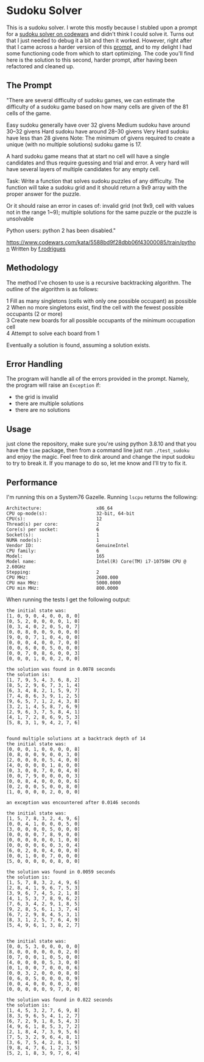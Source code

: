 # Sudoku Solver

This is a sudoku solver. I wrote this mostly because I stubled upon a prompt for a [sudoku solver on codewars](https://www.codewars.com/kata/55171d87236c880cea0004c6/train/python) and didn't think I could solve it. Turns out that I just needed to debug it a bit and then it worked. However, right after that I came across a harder version of this [prompt](https://www.codewars.com/kata/5588bd9f28dbb06f43000085/train/python), and to my delight I had some functioning code from which to start optimizing. The code you'll find here is the solution to this second, harder prompt, after having been refactored and cleaned up.

## The Prompt

"There are several difficulty of sudoku games, we can estimate the difficulty of a sudoku game based on how many cells are given of the 81 cells of the game.

Easy sudoku generally have over 32 givens
Medium sudoku have around 30–32 givens
Hard sudoku have around 28–30 givens
Very Hard sudoku have less than 28 givens
Note: The minimum of givens required to create a unique (with no multiple solutions) sudoku game is 17.

A hard sudoku game means that at start no cell will have a single candidates and thus require guessing and trial and error. A very hard will have several layers of multiple candidates for any empty cell.

Task:
Write a function that solves sudoku puzzles of any difficulty. The function will take a sudoku grid and it should return a 9x9 array with the proper answer for the puzzle.

Or it should raise an error in cases of: invalid grid (not 9x9, cell with values not in the range 1~9); multiple solutions for the same puzzle or the puzzle is unsolvable

Python users: python 2 has been disabled."

https://www.codewars.com/kata/5588bd9f28dbb06f43000085/train/python
Written by [f.rodrigues](https://www.codewars.com/users/f.rodrigues)

## Methodology

The method I've chosen to use is a recursive backtracking algorithm. The outline of the algorithm is as follows:

1 Fill as many singletons (cells with only one possible occupant) as possible   
2 When no more singletons exist, find the cell with the fewest possible occupants (2 or more)  
3 Create new boards for all possible occupants of the minimum occupation cell  
4 Attempt to solve each board from 1   

Eventually a solution is found, assuming a solution exists.

## Error Handling

The program will handle all of the errors provided in the prompt. Namely, the program will raise an `Exception` if:

- the grid is invalid
- there are multiple solutions
- there are no solutions

## Usage

just clone the repository, make sure you're using python 3.8.10 and that you have the `time` package, then from a command line just run
`./test_sudoku`
and enjoy the magic. Feel free to dink around and change the input sudoku to try to break it. If you manage to do so, let me know and I'll try to fix it.

## Performance

I'm running this on a System76 Gazelle. Running `lscpu` returns the following:
```
Architecture:                    x86_64
CPU op-mode(s):                  32-bit, 64-bit
CPU(s):                          12
Thread(s) per core:              2
Core(s) per socket:              6
Socket(s):                       1
NUMA node(s):                    1
Vendor ID:                       GenuineIntel
CPU family:                      6
Model:                           165
Model name:                      Intel(R) Core(TM) i7-10750H CPU @ 2.60GHz
Stepping:                        2
CPU MHz:                         2600.000
CPU max MHz:                     5000.0000
CPU min MHz:                     800.0000
```

When running the tests I get the following output:

```
the initial state was:
[1, 0, 9, 0, 4, 0, 0, 8, 0]
[0, 5, 2, 0, 0, 0, 0, 1, 0]
[0, 3, 4, 0, 2, 0, 5, 0, 7]
[0, 0, 8, 0, 0, 9, 0, 0, 0]
[9, 0, 0, 7, 1, 0, 4, 0, 0]
[0, 0, 0, 4, 0, 0, 7, 0, 0]
[0, 0, 6, 0, 0, 5, 0, 0, 0]
[0, 0, 7, 0, 8, 6, 0, 0, 3]
[0, 0, 0, 1, 0, 0, 2, 0, 0]

the solution was found in 0.0078 seconds
the solution is:
[1, 7, 9, 5, 4, 3, 6, 8, 2]
[8, 5, 2, 9, 6, 7, 3, 1, 4]
[6, 3, 4, 8, 2, 1, 5, 9, 7]
[7, 4, 8, 6, 3, 9, 1, 2, 5]
[9, 6, 5, 7, 1, 2, 4, 3, 8]
[3, 2, 1, 4, 5, 8, 7, 6, 9]
[2, 9, 6, 3, 7, 5, 8, 4, 1]
[4, 1, 7, 2, 8, 6, 9, 5, 3]
[5, 8, 3, 1, 9, 4, 2, 7, 6]


found multiple solutions at a backtrack depth of 14
the initial state was:
[0, 0, 0, 1, 0, 0, 0, 0, 8]
[0, 8, 0, 0, 9, 0, 0, 3, 0]
[2, 0, 0, 0, 0, 5, 4, 0, 0]
[4, 0, 0, 0, 0, 1, 8, 0, 0]
[0, 3, 0, 0, 7, 0, 0, 4, 0]
[0, 0, 7, 9, 0, 0, 0, 0, 3]
[0, 0, 8, 4, 0, 0, 0, 0, 6]
[0, 2, 0, 0, 5, 0, 0, 8, 0]
[1, 0, 0, 0, 0, 2, 0, 0, 0]

an exception was encountered after 0.0146 seconds

the initial state was:
[1, 5, 7, 8, 3, 2, 4, 9, 6]
[0, 0, 4, 1, 0, 0, 0, 5, 0]
[3, 0, 0, 0, 0, 5, 0, 0, 0]
[0, 0, 0, 0, 7, 8, 9, 0, 0]
[0, 0, 0, 0, 0, 0, 1, 0, 0]
[0, 0, 0, 0, 6, 0, 3, 0, 4]
[6, 0, 2, 0, 0, 4, 0, 0, 0]
[0, 0, 1, 0, 0, 7, 0, 0, 0]
[5, 0, 0, 0, 0, 0, 8, 0, 0]

the solution was found in 0.0059 seconds
the solution is:
[1, 5, 7, 8, 3, 2, 4, 9, 6]
[2, 8, 4, 1, 9, 6, 7, 5, 3]
[3, 9, 6, 7, 4, 5, 2, 1, 8]
[4, 1, 5, 3, 7, 8, 9, 6, 2]
[7, 6, 3, 4, 2, 9, 1, 8, 5]
[9, 2, 8, 5, 6, 1, 3, 7, 4]
[6, 7, 2, 9, 8, 4, 5, 3, 1]
[8, 3, 1, 2, 5, 7, 6, 4, 9]
[5, 4, 9, 6, 1, 3, 8, 2, 7]


the initial state was:
[0, 0, 5, 3, 0, 0, 0, 0, 0]
[8, 0, 0, 0, 0, 0, 0, 2, 0]
[0, 7, 0, 0, 1, 0, 5, 0, 0]
[4, 0, 0, 0, 0, 5, 3, 0, 0]
[0, 1, 0, 0, 7, 0, 0, 0, 6]
[0, 0, 3, 2, 0, 0, 0, 8, 0]
[0, 6, 0, 5, 0, 0, 0, 0, 9]
[0, 0, 4, 0, 0, 0, 0, 3, 0]
[0, 0, 0, 0, 0, 9, 7, 0, 0]

the solution was found in 0.022 seconds
the solution is:
[1, 4, 5, 3, 2, 7, 6, 9, 8]
[8, 3, 9, 6, 5, 4, 1, 2, 7]
[6, 7, 2, 9, 1, 8, 5, 4, 3]
[4, 9, 6, 1, 8, 5, 3, 7, 2]
[2, 1, 8, 4, 7, 3, 9, 5, 6]
[7, 5, 3, 2, 9, 6, 4, 8, 1]
[3, 6, 7, 5, 4, 2, 8, 1, 9]
[9, 8, 4, 7, 6, 1, 2, 3, 5]
[5, 2, 1, 8, 3, 9, 7, 6, 4]

```
